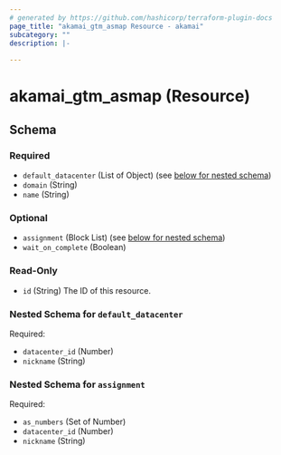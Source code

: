 ```yaml
---
# generated by https://github.com/hashicorp/terraform-plugin-docs
page_title: "akamai_gtm_asmap Resource - akamai"
subcategory: ""
description: |-
  
---
```


# akamai_gtm_asmap (Resource)





<!-- schema generated by tfplugindocs -->
## Schema

### Required

- `default_datacenter` (List of Object) (see [below for nested schema](#nestedatt--default_datacenter))
- `domain` (String)
- `name` (String)

### Optional

- `assignment` (Block List) (see [below for nested schema](#nestedblock--assignment))
- `wait_on_complete` (Boolean)

### Read-Only

- `id` (String) The ID of this resource.

<a id="nestedatt--default_datacenter"></a>
### Nested Schema for `default_datacenter`

Required:

- `datacenter_id` (Number)
- `nickname` (String)


<a id="nestedblock--assignment"></a>
### Nested Schema for `assignment`

Required:

- `as_numbers` (Set of Number)
- `datacenter_id` (Number)
- `nickname` (String)

